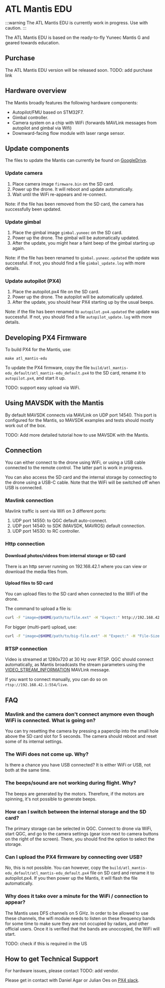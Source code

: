 # ATL Mantis EDU

:::warning
The ATL Mantis EDU is currently work in progress. Use with caution.
:::

The ATL Mantis EDU is based on the ready-to-fly Yuneec Mantis G and geared towards education.

## Purchase

The ATL Mantis EDU version will be released soon.
TODO: add purchase link

## Hardware overview

The Mantis broadly features the following hardware components:
- Autopilot/FMU based on STM32F7.
- Gimbal controller.
- Camera system on a chip with WiFi (forwards MAVLink messages from autopilot and gimbal via Wifi)
- Downward-facing flow module with laser range sensor.

## Update components

The files to update the Mantis can currently be found on [GoogleDrive](https://drive.google.com/drive/u/1/folders/1tDo9AktWtB47LRzaRaMxDkONTNQHsjCG).

### Update camera

1. Place camera image `firmware.bin` on the SD card.
2. Power up the drone. It will reboot and update automatically.
3. Wait until the WiFi re-appears and re-connect.

Note: if the file has been removed from the SD card, the camera has successfully been updated.

### Update gimbal

1. Place the gimbal image `gimbal.yuneec` on the SD card.
2. Power up the drone. The gimbal will be automatically updated.
3. After the update, you might hear a faint beep of the gimbal starting up again.

Note: if the file has been renamed to `gimbal.yuneec.updated` the update was successful. If not, you should find a file `gimbal_update.log` with more details.

### Update autopilot (PX4)

1. Place the autopilot.px4 file on the SD card.
2. Power up the drone. The autopilot will be automatically updated.
3. After the update, you should hear PX4 starting up by the usual beeps.

Note: if the file has been renamed to `autopilot.px4.updated` the update was successful. If not, you should find a file `autopilot_update.log` with more details.

## Developing PX4 Firmware

To build PX4 for the Mantis, use:
```
make atl_mantis-edu
```

To update the PX4 firmware, copy the file `build/atl_mantis-edu_default/atl_mantis-edu_default.px4` to the SD card, rename it to `autopilot.px4`, and start it up.

TODO: support easy upload via WiFi.

## Using MAVSDK with the Mantis

By default MAVSDK connects via MAVLink on UDP port 14540. This port is configured for the Mantis, so MAVSDK examples and tests should mostly work out of the box.

TODO: Add more detailed tutorial how to use MAVSDK with the Mantis.

## Connection

You can either connect to the drone using WiFi, or using a USB cable connected to the remote control. The latter part is work in progress.

You can also access the SD card and the internal storage by connecting to the drone using a USB-C cable. Note that the WiFi will be switched off when USB is connected.

### Mavlink connection

Mavlink traffic is sent via Wifi on 3 different ports:

1. UDP port 14550: to QGC default auto-connect.
2. UDP port 14540: to SDK (MAVSDK, MAVROS) default connection.
3. UDP port 14530: to RC controller.

### Http connection

#### Download photos/videos from internal storage or SD card

There is an http server running on 192.168.42.1 where you can view or download the media files from.

#### Upload files to SD card

You can upload files to the SD card when connected to the WiFi of the drone.

The command to upload a file is:
```sh
curl -F "image=@$HOME/path/to/file.ext" -H "Expect:" http://192.168.42.1/cgi-bin/upload
```

For bigger (multi-part) upload, use:
```sh
curl -F "image=@$HOME/path/to/big-file.ext" -H "Expect:" -H "File-Size: $(stat -c%s $HOME/path/to/big-file.ext)" http://192.168.42.1/cgi-bin/upload
```

### RTSP connection

Video is streamed at 1280x720 at 30 Hz over RTSP. QGC should connect automatically, as Mantis broadcasts the stream parameters using the [VIDEO_STREAM_INFORMATION](https://mavlink.io/en/messages/common.html#VIDEO_STREAM_INFORMATION) MAVLink message.

If you want to connect manually, you can do so on `rtsp://192.168.42.1:554/live`.

## FAQ

### Mavlink and the camera don't connect anymore even though WiFi is connected. What is going on?

You can try resetting the camera by pressing a paperclip into the small hole above the SD card slot for 5 seconds. The camera should reboot and reset some of its internal settings.

### The WiFi does not come up. Why?

Is there a chance you have USB connected? It is either WiFi or USB, not both at the same time.

### The beeps/sound are not working during flight. Why?

The beeps are generated by the motors. Therefore, if the motors are spinning, it's not possible to generate beeps.

### How can I switch between the internal storage and the SD card?

The primary storage can be selected in QGC. Connect to drone via WiFi, start QGC, and go to the camera settings (gear icon next to camera buttons on the right of the screen). There, you should find the option to select the storage.

### Can I upload the PX4 firmware by connecting over USB?

No, this is not possible. You can however, copy the `build/atl_mantis-edu_default/atl_mantis-edu_default.px4` file on SD card and rename it to autopilot.px4. If you then power up the Mantis, it will flash the file automatically.

### Why does it take over a minute for the WiFi / connection to appear?

The Mantis uses DFS channels on 5 GHz. In order to be allowed to use these channels, the wifi module needs to listen on these frequency bands for some time to make sure they are not occupied by radars, and other official users. Once it is verified that the bands are unoccopied, the WiFi will start.

TODO: check if this is required in the US

## How to get Technical Support

For hardware issues, please contact TODO: add vendor.

Please get in contact with Daniel Agar or Julian Oes on [PX4 slack](https://slack.px4.io/).
